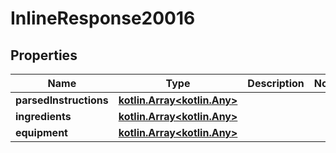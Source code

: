 
# InlineResponse20016

## Properties
Name | Type | Description | Notes
------------ | ------------- | ------------- | -------------
**parsedInstructions** | [**kotlin.Array&lt;kotlin.Any&gt;**](kotlin.Any.md) |  | 
**ingredients** | [**kotlin.Array&lt;kotlin.Any&gt;**](kotlin.Any.md) |  | 
**equipment** | [**kotlin.Array&lt;kotlin.Any&gt;**](kotlin.Any.md) |  | 



